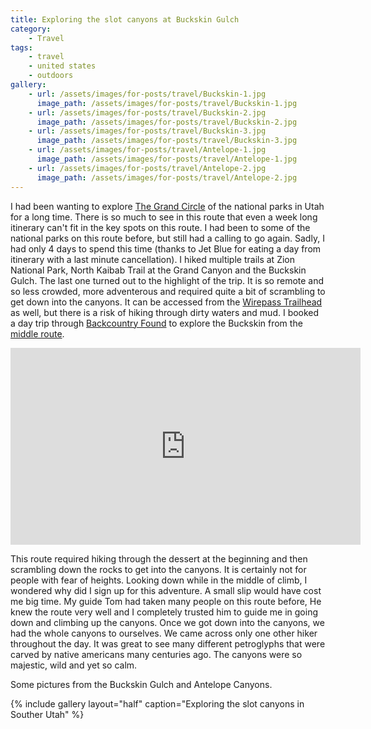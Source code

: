 ```yaml
---
title: Exploring the slot canyons at Buckskin Gulch
category:
    - Travel
tags:
    - travel
    - united states
    - outdoors
gallery:
    - url: /assets/images/for-posts/travel/Buckskin-1.jpg
      image_path: /assets/images/for-posts/travel/Buckskin-1.jpg
    - url: /assets/images/for-posts/travel/Buckskin-2.jpg
      image_path: /assets/images/for-posts/travel/Buckskin-2.jpg
    - url: /assets/images/for-posts/travel/Buckskin-3.jpg
      image_path: /assets/images/for-posts/travel/Buckskin-3.jpg
    - url: /assets/images/for-posts/travel/Antelope-1.jpg
      image_path: /assets/images/for-posts/travel/Antelope-1.jpg
    - url: /assets/images/for-posts/travel/Antelope-2.jpg
      image_path: /assets/images/for-posts/travel/Antelope-2.jpg
---
```


I had been wanting to explore [The Grand Circle](https://utah.com/national-parks/grand-circle) of the national parks in Utah for a long time. There is so much to see in this route that even a week long itinerary can't fit in the key spots on this route. I had been to some of the national parks on this route before, but still had a calling to go again. Sadly, I had only 4 days to spend this time (thanks to Jet Blue for eating a day from itinerary with a last minute cancellation). I hiked multiple trails at Zion National Park, North Kaibab Trail at the Grand Canyon and the Buckskin Gulch. The last one turned out to the highlight of the trip. It is so remote and so less crowded, more adventerous and required quite a bit of scrambling to get down into the canyons. It can be accessed from the [Wirepass Trailhead](https://goo.gl/maps/YpfMK1UfKQdjLhKM7) as well, but there is a risk of hiking through dirty waters and mud. I booked a day trip through [Backcountry Found](https://www.bcfound.com/buckskin) to explore the Buckskin from the [middle route](https://goo.gl/maps/3yzJSRcQyg8Esn14A).

<iframe width="560" height="315" src="https://www.youtube.com/embed/nEnqKVSi_Jg" title="YouTube video player" frameborder="0" allow="accelerometer; autoplay; clipboard-write; encrypted-media; gyroscope; picture-in-picture" allowfullscreen></iframe>

This route required hiking through the dessert at the beginning and then scrambling down the rocks to get into the canyons. It is certainly not for people with fear of heights. Looking down while in the middle of climb, I wondered why did I sign up for this adventure. A small slip would have cost me big time. My guide Tom had taken many people on this route before, He knew the route very well and I completely trusted him to guide me in going down and climbing up the canyons. Once we got down into the canyons, we had the whole canyons to ourselves. We came across only one other hiker throughout the day. It was great to see many different petroglyphs that were carved by native americans many centuries ago. The canyons were so majestic, wild and yet so calm.

Some pictures from the Buckskin Gulch and Antelope Canyons.

{% include gallery layout="half" caption="Exploring the slot canyons in Souther Utah" %}
